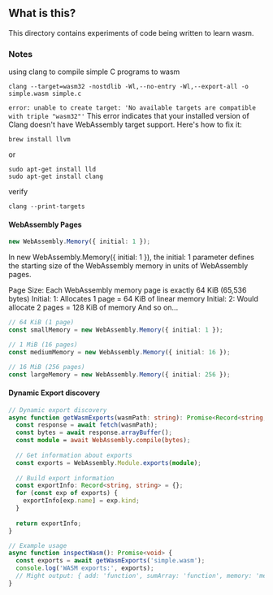 ## What is this?

This directory contains experiments of code being written to learn wasm.

### Notes

using clang to compile simple C programs to wasm
```shell
clang --target=wasm32 -nostdlib -Wl,--no-entry -Wl,--export-all -o simple.wasm simple.c
```
`error: unable to create target: 'No available targets are compatible with triple "wasm32"'`
This error indicates that your installed version of Clang doesn't have WebAssembly target support. Here's how to fix it:
```shell
brew install llvm
```
or
```shell
sudo apt-get install lld
sudo apt-get install clang
```

verify

```shell
clang --print-targets
```
#### WebAssembly Pages

```ts
new WebAssembly.Memory({ initial: 1 });
```

In new WebAssembly.Memory({ initial: 1 }), the initial: 1 parameter defines the starting size 
of the WebAssembly memory in units of WebAssembly pages.

Page Size: Each WebAssembly memory page is exactly 64 KiB (65,536 bytes)
Initial: 1: Allocates 1 page = 64 KiB of linear memory
Initial: 2: Would allocate 2 pages = 128 KiB of memory
And so on...

```ts
// 64 KiB (1 page)
const smallMemory = new WebAssembly.Memory({ initial: 1 });

// 1 MiB (16 pages)
const mediumMemory = new WebAssembly.Memory({ initial: 16 });

// 16 MiB (256 pages)
const largeMemory = new WebAssembly.Memory({ initial: 256 });
```

#### Dynamic Export discovery
```ts
// Dynamic export discovery
async function getWasmExports(wasmPath: string): Promise<Record<string, string>> {
  const response = await fetch(wasmPath);
  const bytes = await response.arrayBuffer();
  const module = await WebAssembly.compile(bytes);
  
  // Get information about exports
  const exports = WebAssembly.Module.exports(module);
  
  // Build export information
  const exportInfo: Record<string, string> = {};
  for (const exp of exports) {
    exportInfo[exp.name] = exp.kind;
  }
  
  return exportInfo;
}

// Example usage
async function inspectWasm(): Promise<void> {
  const exports = await getWasmExports('simple.wasm');
  console.log('WASM exports:', exports);
  // Might output: { add: 'function', sumArray: 'function', memory: 'memory' }
}
```
